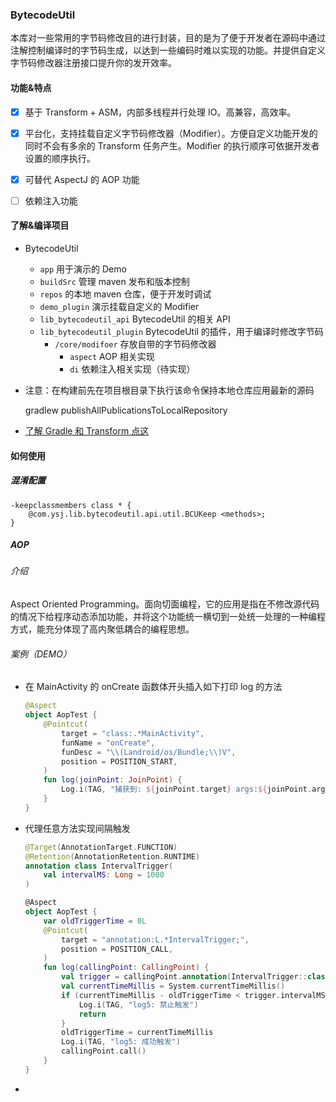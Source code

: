 ### BytecodeUtil

本库对一些常用的字节码修改目的进行封装，目的是为了便于开发者在源码中通过注解控制编译时的字节码生成，以达到一些编码时难以实现的功能。并提供自定义字节码修改器注册接口提升你的发开效率。

#### 功能&特点

- [x] 基于 Transform + ASM，内部多线程并行处理 IO。高兼容，高效率。
- [x] 平台化，支持挂载自定义字节码修改器（Modifier）。方便自定义功能开发的同时不会有多余的 Transform 任务产生。Modifier 的执行顺序可依据开发者设置的顺序执行。
- [x] 可替代 AspectJ 的 AOP 功能
- [ ] 依赖注入功能



#### 了解&编译项目

- BytecodeUtil
  - `app` 用于演示的 Demo
  - `buildSrc`  管理 maven 发布和版本控制
  - `repos` 的本地 maven 仓库，便于开发时调试
  - `demo_plugin` 演示挂载自定义的 Modifier
  - `lib_bytecodeutil_api`  BytecodeUtil 的相关 API
  - `lib_bytecodeutil_plugin`  BytecodeUtil 的插件，用于编译时修改字节码
    - `/core/modifoer`  存放自带的字节码修改器
      - `aspect`  AOP 相关实现
      - `di` 依赖注入相关实现（待实现）

- 注意：在构建前先在项目根目录下执行该命令保持本地仓库应用最新的源码

  gradlew publishAllPublicationsToLocalRepository

- [了解 Gradle 和 Transform 点这](https://blog.csdn.net/qq_35365635/article/details/120355777)



#### 如何使用

##### 混淆配置

```text
-keepclassmembers class * {
    @com.ysj.lib.bytecodeutil.api.util.BCUKeep <methods>;
}
```

##### AOP

###### 介绍

Aspect Oriented Programming。面向切面编程，它的应用是指在不修改源代码的情况下给程序动态添加功能，并将这个功能统一横切到一处统一处理的一种编程方式，能充分体现了高内聚低耦合的编程思想。

###### 案例（DEMO）

- 在 MainActivity 的 onCreate 函数体开头插入如下打印 log 的方法

  ```kotlin
  @Aspect
  object AopTest {
      @Pointcut(
          target = "class:.*MainActivity",
          funName = "onCreate",
          funDesc = "\\(Landroid/os/Bundle;\\)V",
          position = POSITION_START,
      )
      fun log(joinPoint: JoinPoint) {
          Log.i(TAG, "捕获到: ${joinPoint.target} args:${joinPoint.args}")
      }
  }
  ```
  
- 代理任意方法实现间隔触发

  ```kotlin
  @Target(AnnotationTarget.FUNCTION)
  @Retention(AnnotationRetention.RUNTIME)
  annotation class IntervalTrigger(
      val intervalMS: Long = 1000
  )
  
  @Aspect
  object AopTest {
      var oldTriggerTime = 0L
      @Pointcut(
          target = "annotation:L.*IntervalTrigger;",
          position = POSITION_CALL,
      )
      fun log(callingPoint: CallingPoint) {
          val trigger = callingPoint.annotation(IntervalTrigger::class.java) ?: return
          val currentTimeMillis = System.currentTimeMillis()
          if (currentTimeMillis - oldTriggerTime < trigger.intervalMS) {
              Log.i(TAG, "log5: 禁止触发")
              return
          }
          oldTriggerTime = currentTimeMillis
          Log.i(TAG, "log5: 成功触发")
          callingPoint.call()
      }
  }
  ```

- 

